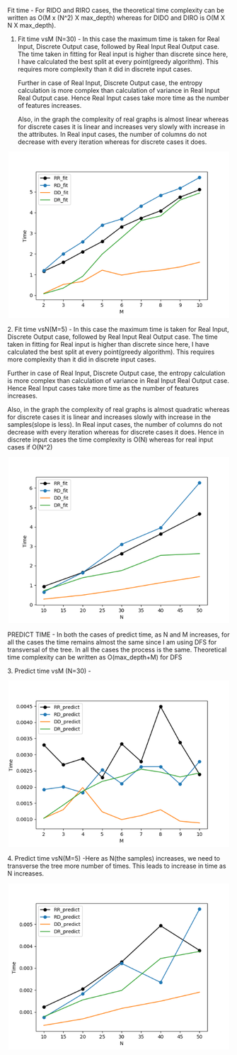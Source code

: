 Fit time - For RIDO and RIRO cases, the theoretical time complexity can be written as O(M x (N^2) X max_depth) whereas for DIDO and DIRO is O(M X N X max_depth).
1. Fit time vsM (N=30) -  In this case the maximum time is taken for Real Input, Discrete Output case, followed by Real Input Real Output case. The time taken in fitting for Real input is higher than discrete since here, I have calculated the best split at every point(greedy algorithm). This requires more complexity than it did in discrete input cases. <p>
Further in case of Real Input, Discrete Output case, the entropy calculation is more complex than calculation of variance in Real Input Real Output case. Hence Real Input cases take more time as the number of features increases.<p> 
Also, in the graph the complexity of real graphs is almost linear whereas for discrete cases it is linear and increases very slowly with increase in the attributes.
In Real input cases, the number of columns do not decrease with every iteration whereas for discrete cases it does. 
<p align = center>
<img width="500" src = "./Fit time vsM (N=30).png" >
</p>
2. Fit time vsN(M=5) -  In this case the maximum time is taken for Real Input, Discrete Output case, followed by Real Input Real Output case. The time taken in fitting for Real input is higher than discrete since here, I have calculated the best split at every point(greedy algorithm). This requires more complexity than it did in discrete input cases.<p> Further in case of Real Input, Discrete Output case, the entropy calculation is more complex than calculation of variance in Real Input Real Output case. Hence Real Input cases take more time as the number of features increases. <p>
Also, in the graph the complexity of real graphs is almost quadratic whereas for discrete cases it is linear and increases slowly with increase in the samples(slope is less).
In Real input cases, the number of columns do not decrease with every iteration whereas for discrete cases it does. Hence in discrete input cases the time complexity is O(N) whereas for real input cases if O(N^2)
<p align = center>
<img width="500" src = "./Fit time vsN(M=5).png" >
</p>
PREDICT TIME - In both the cases of predict time, as N and M increases, for all the cases the time remains almost the same since I am using DFS for transversal of the tree. In all the cases the process is the same. Theoretical time complexity can be written as O(max_depth+M) for DFS<p>
3. Predict time vsM (N=30) - 
<p align = center>
<img width="500" src = "./Predict time vsM (N=30).png" >
</p>
4. Predict time vsN(M=5) -Here as N(the samples) increases, we need to transverse the tree more number of times. This leads to increase in time as N increases.
<p align = center>
<img width="500" src = "./Predict time vsN(M=5).png" >
</p>

